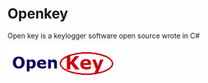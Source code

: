 # Openkey
Open key is a keylogger software open source wrote in C#


![OpenKey](https://raw.githubusercontent.com/alexeimun/Openkey/master/OpenKey/Resources/openkeylogo.png)
